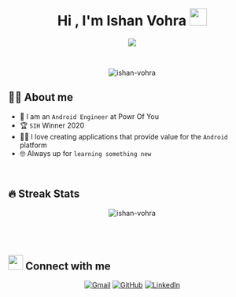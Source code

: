 <h1 align="center">Hi , I'm Ishan Vohra <img src="https://media.giphy.com/media/hvRJCLFzcasrR4ia7z/giphy.gif" width="35"></h1>
<p align="center">
  <a href="https://github.com/DenverCoder1/readme-typing-svg"><img src="https://readme-typing-svg.herokuapp.com?lines=Android+Engineer;Problem+Solver;Game+Development+Enthusiast;Always%20learning%20new%20things&center=true&width=500&height=50"></a>
</p>


<br>

<p align="center"> 
	<img src="https://komarev.com/ghpvc/?username=ishanvohra2&label=Profile%20views&color=0e75b6&style=plastic" alt="ishan-vohra" /> 
</p>


## :sassy_man:  About me
- :school: I am an `Android Engineer` at Powr Of You
- :trophy: `SIH` Winner 2020
- :technologist: I love creating applications that provide value for the `Android` platform
- :nerd_face: Always up for `learning something new`

<br>

## 🔥 Streak Stats
<p align="center"><img src="https://github-readme-streak-stats.herokuapp.com/?user=ishan-vohra&theme=algolia" alt="ishan-vohra" /></p>

<br>
<br>

## <img src="https://media.giphy.com/media/iY8CRBdQXODJSCERIr/giphy.gif" width="30px"> Connect with me
<p align="center">
	<a href="mailto:ishan-vohra@skylarkdrones.com"><img img src="https://img.shields.io/badge/gmail-%23EA4335.svg?style=plastic&logo=gmail&logoColor=white" alt="Gmail"/></a>
	<a href="https://github.com/ishan-vohra"><img src="https://img.shields.io/badge/github-%23181717.svg?style=plastic&logo=github&logoColor=white" alt="GitHub"/></a>
	<a href="https://www.linkedin.com/in/ishanvohra2/"><img src="https://img.shields.io/badge/linkedin-%230A66C2.svg?style=plastic&logo=linkedin&logoColor=white" alt="LinkedIn"/></a>
</p>
